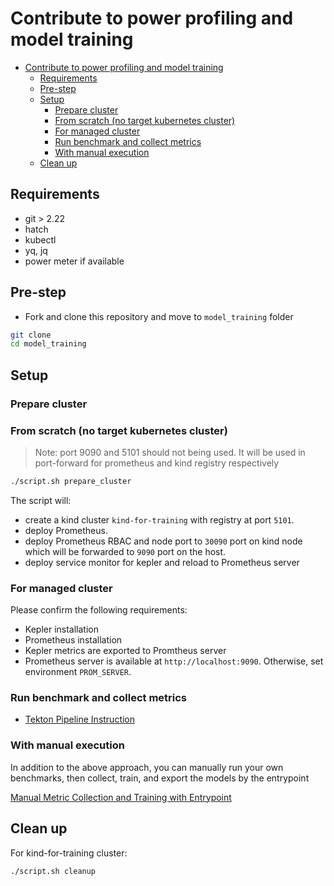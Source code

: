 # Contribute to power profiling and model training

<!--toc:start-->

- [Contribute to power profiling and model training](#contribute-to-power-profiling-and-model-training)
  - [Requirements](#requirements)
  - [Pre-step](#pre-step)
  - [Setup](#setup)
    - [Prepare cluster](#prepare-cluster)
    - [From scratch (no target kubernetes cluster)](#from-scratch-no-target-kubernetes-cluster)
    - [For managed cluster](#for-managed-cluster)
    - [Run benchmark and collect metrics](#run-benchmark-and-collect-metrics)
    - [With manual execution](#with-manual-execution)
  - [Clean up](#clean-up)

<!--toc:end-->

## Requirements

- git > 2.22
- hatch
- kubectl
- yq, jq
- power meter if available

## Pre-step

- Fork and clone this repository and move to `model_training` folder

```bash
git clone
cd model_training
```

## Setup

### Prepare cluster

### From scratch (no target kubernetes cluster)

> Note: port 9090 and 5101 should not being used. It will be used in port-forward for prometheus and kind registry respectively

  ```bash
  ./script.sh prepare_cluster
  ```

The script will:

- create a kind cluster `kind-for-training` with registry at port `5101`.
- deploy Prometheus.
- deploy Prometheus RBAC and node port to `30090` port on kind node which will be forwarded to `9090` port on the host.
- deploy service monitor for kepler and reload to Prometheus server

### For managed cluster

Please confirm the following requirements:

- Kepler installation
- Prometheus installation
- Kepler metrics are exported to Promtheus server
- Prometheus server is available at `http://localhost:9090`. Otherwise, set environment `PROM_SERVER`.

### Run benchmark and collect metrics

- [Tekton Pipeline Instruction](./tekton/README.md)

### With manual execution

In addition to the above approach, you can manually run your own benchmarks, then collect, train, and export the models by the entrypoint

[Manual Metric Collection and Training with Entrypoint](./cmd_instruction.md)

## Clean up

For kind-for-training cluster:

```bash
./script.sh cleanup
```
